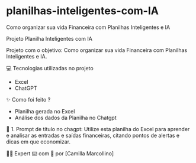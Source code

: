 # planilhas-inteligentes-com-IA
Como organizar sua vida Financeira com Planilhas Inteligentes e IA


Projeto Planilha Inteligentes com IA

Projeto com o objetivo: Como organizar sua vida Financeira com Planilhas Inteligentes e IA.

💻 Tecnologias utilizadas no projeto

- Excel
- ChatGPT

✨ Como foi feito ?

- Planilha gerada no Excel
- Análise dos dados da Planilha no Chatgpt


🤖 1. Prompt de título no chagpt:
Utilize esta planilha do Excel para aprender e analisar as entradas e saídas financeiras, citando pontos de alertas e dicas em que economizar.


👨‍💻 Expert
⌨️ com 💜 por [Camilla Marcollino]
